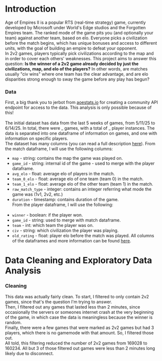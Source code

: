 # Introduction

Age of Empires II is a popular RTS (real-time strategy) game, currently developed by Microsoft under World's Edge studios and the Forgotten Empires team. The ranked mode of the game pits you (and optionally your team) against another team, based on elo. Everyone picks a civilization before the match begins, which has unique bonuses and access to different units, with the goal of building an empire to defeat your opponent. <br>
In 2v2 games, players typically pick civilizations according to the map and in order to cover each others' weaknesses. This project aims to answer this question: **Is the winner of a 2v2 game already decided by just the civilizations, map, and elo of the players?** In other words, are matches usually "civ wins" where one team has the clear advantage, and are elo disparities strong enough to sway the game before any play has begun? <br>

### Data
First, a big thank you to jerbot from [aoestats.io](https://aoestats.io/) for creating a community API endpoint for access to the data. This analysis is only possible because of this! <br>
<br>
The initial dataset has data from the last 5 weeks of games, from 5/11/25 to 6/14/25. In total, there were _ games, with a total of _ player instances. The data is separated into one dataframe of information on games, and one with information on specific players. <br>
The dataset has many columns (you can read a full description [here](https://aoestats.io/)). From the match dataframe, I will use the following columns: <br>
- `map` - string: contains the map the game was played on.
- `game_id` - string: internal id of the game - used to merge with the player dataframe.
- `avg_elo` - float: average elo of players in the match.
- `team_0_elo` - float: average elo of one team (team 0) in the match.
- `team_1_elo` - float: average elo of the other team (team 1) in the match.
- `raw_match_type` - integer: contains an integer referring what mode the game was (1v1, 2v2, etc.)
- `duration` - timestamp: contains duration of the game.  
From the player dataframe, I will use the following: <br> <br>
- `winner` - boolean: if the player won.
- `game_id` - string: used to merge with match dataframe.
- `team` - int: which team the player was on.
- `civ` - string: which civilization the player was playing.
- `old_rating` - float: player elo before the match was played.
All columns of the dataframes and more information can be found [here](https://aoestats.io/api-info/). <br>

# Data Cleaning and Exploratory Data Analysis

### Cleaning

This data was actually fairly clean. To start, I filtered to only contain 2v2 games, since that's the question I'm trying to answer. <br> 
Then, I filtered out any games that lasted less than 2 minutes, since occasionally the servers or someones internet crash at the very beginning of the game, in which case the data is meaningless because the winner is random. <br>
Finally, there were a few games that were marked as 2v2 games but had 3 players, which there is no gamemode with that amount. So, I filtered those out. <br>
All told, this filtering reduced the number of 2v2 games from 169028 to 160234. All but 3 of those filtered out games were less than 2 minutes long likely due to disconnect. <br>
